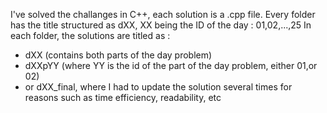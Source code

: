 I've solved the challanges in C++, each solution is a .cpp file.
Every folder has the title structured as dXX, XX being the ID of the day :  01,02,...,25
In each folder, the solutions are titled as :
- dXX (contains both parts of the day problem) 
- dXXpYY (where YY is the id of the part of the day problem, either 01,or 02)   
- or dXX_final, where I had to update the solution several times for reasons such as time efficiency, readability, etc
